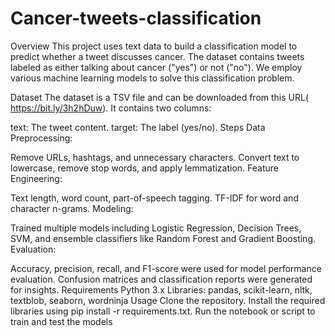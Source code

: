 # Cancer-tweets-classification

Overview
This project uses text data to build a classification model to predict whether a tweet discusses cancer. The dataset contains tweets labeled as either talking about cancer ("yes") or not ("no"). We employ various machine learning models to solve this classification problem.

Dataset
The dataset is a TSV file and can be downloaded from this URL( https://bit.ly/3h2hDuw). It contains two columns:

text: The tweet content.
target: The label (yes/no).
Steps
Data Preprocessing:

Remove URLs, hashtags, and unnecessary characters.
Convert text to lowercase, remove stop words, and apply lemmatization.
Feature Engineering:

Text length, word count, part-of-speech tagging.
TF-IDF for word and character n-grams.
Modeling:

Trained multiple models including Logistic Regression, Decision Trees, SVM, and ensemble classifiers like Random Forest and Gradient Boosting.
Evaluation:

Accuracy, precision, recall, and F1-score were used for model performance evaluation.
Confusion matrices and classification reports were generated for insights.
Requirements
Python 3.x
Libraries: pandas, scikit-learn, nltk, textblob, seaborn, wordninja
Usage
Clone the repository.
Install the required libraries using pip install -r requirements.txt.
Run the notebook or script to train and test the models
